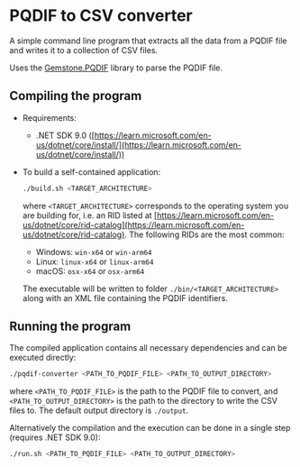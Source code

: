 # PQDIF to CSV converter

A simple command line program that extracts all the data from a PQDIF file and writes it to a collection of CSV files.

Uses the [Gemstone.PQDIF](https://github.com/Gemstone/PQDIF) library to parse the PQDIF file.

## Compiling the program

- Requirements:
    - .NET SDK 9.0 ([https://learn.microsoft.com/en-us/dotnet/core/install/](https://learn.microsoft.com/en-us/dotnet/core/install/))

- To build a self-contained application:
    ```bash
    ./build.sh <TARGET_ARCHITECTURE>
    ```

    where `<TARGET_ARCHITECTURE>` corresponds to the operating system you are building for, i.e. an RID listed at [https://learn.microsoft.com/en-us/dotnet/core/rid-catalog](https://learn.microsoft.com/en-us/dotnet/core/rid-catalog). The following RIDs are the most common:

    - Windows: `win-x64` or `win-arm64`
    - Linux: `linux-x64` or `linux-arm64`
    - macOS: `osx-x64` or `osx-arm64`

    The executable will be written to folder `./bin/<TARGET_ARCHITECTURE>` along with an XML file containing the PQDIF identifiers.

## Running the program

The compiled application contains all necessary dependencies and can be executed directly:

```bash
./pqdif-converter <PATH_TO_PQDIF_FILE> <PATH_TO_OUTPUT_DIRECTORY>
```

where `<PATH_TO_PQDIF_FILE>` is the path to the PQDIF file to convert, and `<PATH_TO_OUTPUT_DIRECTORY>` is the path to the directory to write the CSV files to. The default output directory is `./output`.

Alternatively the compilation and the execution can be done in a single step (requires .NET SDK 9.0):

```bash
./run.sh <PATH_TO_PQDIF_FILE> <PATH_TO_OUTPUT_DIRECTORY>
```
